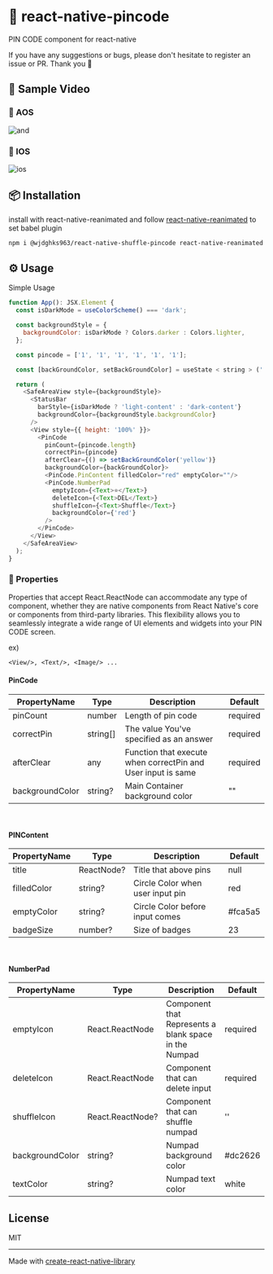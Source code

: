 # 🔑 react-native-pincode

PIN CODE component for react-native

If you have any suggestions or bugs, please don't hesitate to register an issue or PR. Thank you 🥳

## 🎥 Sample Video

### 🤖 AOS

![and](https://github.com/wjdghks963/react-native-pincode/assets/74060017/92ecb267-0945-4af7-b067-2211f3ca39ca)

### 🍎 IOS

![ios](https://github.com/wjdghks963/react-native-pincode/assets/74060017/3b34904f-54b0-4842-b39c-f3a17746ac52)


## 📦 Installation

install with react-native-reanimated and
follow [react-native-reanimated](https://docs.swmansion.com/react-native-reanimated/docs/fundamentals/getting-started/#installation)
to set babel plugin

```sh
npm i @wjdghks963/react-native-shuffle-pincode react-native-reanimated
```

## ⚙️ Usage

Simple Usage

```js
function App(): JSX.Element {
  const isDarkMode = useColorScheme() === 'dark';

  const backgroundStyle = {
    backgroundColor: isDarkMode ? Colors.darker : Colors.lighter,
  };

  const pincode = ['1', '1', '1', '1', '1', '1'];

  const [backGroundColor, setBackGroundColor] = useState < string > ('');

  return (
    <SafeAreaView style={backgroundStyle}>
      <StatusBar
        barStyle={isDarkMode ? 'light-content' : 'dark-content'}
        backgroundColor={backgroundStyle.backgroundColor}
      />
      <View style={{ height: '100%' }}>
        <PinCode
          pinCount={pincode.length}
          correctPin={pincode}
          afterClear={() => setBackGroundColor('yellow')}
          backgroundColor={backGroundColor}>
          <PinCode.PinContent filledColor="red" emptyColor=""/>
          <PinCode.NumberPad
            emptyIcon={<Text>⭐️</Text>}
            deleteIcon={<Text>DEL</Text>}
            shuffleIcon={<Text>Shuffle</Text>}
            backgroundColor={'red'}
          />
        </PinCode>
      </View>
    </SafeAreaView>
  );
}
```

### 🔧 Properties

Properties that accept React.ReactNode can accommodate any type of component, whether they are native components from
React Native's core or components from third-party libraries.
This flexibility allows you to seamlessly integrate a wide range of UI elements and widgets into your PIN CODE screen.

ex)

```
<View/>, <Text/>, <Image/> ...
```

#### PinCode

| PropertyName    | Type     | Description                                                  | Default  |
|-----------------|----------|--------------------------------------------------------------|----------|
| pinCount        | number   | Length of pin code                                           | required |
| correctPin      | string[] | The value You've specified as an answer                      | required |
| afterClear      | any      | Function that execute when correctPin and User input is same | required |
| backgroundColor | string?  | Main Container background color                              | ""       |

<br/>

#### PINContent

| PropertyName | Type       | Description                      | Default |
|--------------|------------|----------------------------------|---------|
| title        | ReactNode? | Title that above pins            | null    |
| filledColor  | string?    | Circle Color when user input pin | red     |
| emptyColor   | string?    | Circle Color before input comes  | #fca5a5 |
| badgeSize    | number?    | Size of badges                   | 23      |


<br/>

#### NumberPad

| PropertyName    | Type             | Description                                           | Default  |
|-----------------|------------------|-------------------------------------------------------|----------|
| emptyIcon       | React.ReactNode  | Component that Represents a blank space in the Numpad | required |
| deleteIcon      | React.ReactNode  | Component that can delete input                       | required |
| shuffleIcon     | React.ReactNode? | Component that can shuffle numpad                     | ''       |
| backgroundColor | string?          | Numpad background color                               | #dc2626  |
| textColor       | string?          | Numpad text color                                     | white    |



[//]: # (## Contributing)

[//]: # ()

[//]: # (See the [contributing guide]&#40;CONTRIBUTING.md&#41; to learn how to contribute to the repository and the development workflow.)

## License

MIT

---

Made with [create-react-native-library](https://github.com/callstack/react-native-builder-bob)
